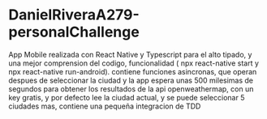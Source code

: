 # DanielRiveraA279-personalChallenge
App Mobile realizada con React Native y Typescript para el alto tipado, y una mejor comprension del codigo, funcionalidad ( npx react-native start y npx react-native run-android). contiene funciones asincronas, que operan despues de seleccionar la ciudad y la app espera unas 500 milesimas de segundos para obtener los resultados de la api openweathermap, con un key gratis, y por defecto lee la ciudad actual, y se puede seleccionar 5 ciudades mas, contiene una pequeña integracion de TDD
